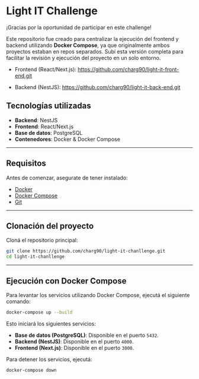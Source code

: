 # Light IT Challenge

¡Gracias por la oportunidad de participar en este challenge!

Este repositorio fue creado para centralizar la ejecución del frontend y backend utilizando **Docker Compose**, ya que originalmente ambos proyectos estaban en repos separados. Subí esta versión completa para facilitar la revisión y ejecución del proyecto en un solo entorno.

- Frontend (React/Next.js):
  https://github.com/charg90/light-it-front-end.git

- Backend (NestJS):
  https://github.com/charg90/light-it-back-end.git

## Tecnologías utilizadas

- **Backend**: NestJS
- **Frontend**: React/Next.js
- **Base de datos**: PostgreSQL
- **Contenedores**: Docker & Docker Compose

---

## Requisitos

Antes de comenzar, asegurate de tener instalado:

- [Docker](https://www.docker.com/)
- [Docker Compose](https://docs.docker.com/compose/)
- [Git](https://git-scm.com/)

---

## Clonación del proyecto

Cloná el repositorio principal:

```bash
git clone https://github.com/charg90/light-it-chanllenge.git
cd light-it-chanllenge
```

---

## Ejecución con Docker Compose

Para levantar los servicios utilizando Docker Compose, ejecutá el siguiente comando:

```bash
docker-compose up --build
```

Esto iniciará los siguientes servicios:

- **Base de datos (PostgreSQL)**: Disponible en el puerto `5432`.
- **Backend (NestJS)**: Disponible en el puerto `4000`.
- **Frontend (Next.js)**: Disponible en el puerto `3000`.

Para detener los servicios, ejecutá:

```bash
docker-compose down
```
